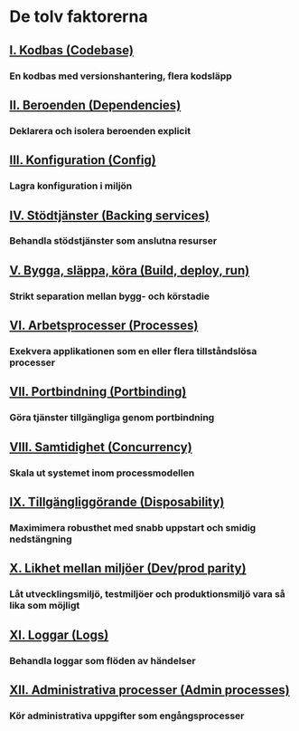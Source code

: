De tolv faktorerna
==================

## [I. Kodbas (Codebase)](./codebase)
### En kodbas med versionshantering, flera kodsläpp

## [II. Beroenden (Dependencies)](./dependencies)
### Deklarera och isolera beroenden explicit

## [III. Konfiguration (Config)](./config)
### Lagra konfiguration i miljön

## [IV. Stödtjänster (Backing services)](./backing-services)
### Behandla stödstjänster som anslutna resurser

## [V. Bygga, släppa, köra (Build, deploy, run)](./build-release-run)
### Strikt separation mellan bygg- och körstadie

## [VI. Arbetsprocesser (Processes)](./processes)
### Exekvera applikationen som en eller flera tillståndslösa processer

## [VII. Portbindning (Portbinding)](./port-binding)
### Göra tjänster tillgängliga genom portbindning

## [VIII. Samtidighet (Concurrency)](./concurrency)
### Skala ut systemet inom processmodellen

## [IX. Tillgängliggörande (Disposability)](./disposability)
### Maximimera robusthet med snabb uppstart och smidig nedstängning

## [X. Likhet mellan miljöer (Dev/prod parity)](./dev-prod-parity)
### Låt utvecklingsmiljö, testmiljöer och produktionsmiljö vara så lika som möjligt

## [XI. Loggar (Logs)](./logs)
### Behandla loggar som flöden av händelser

## [XII. Administrativa processer (Admin processes)](./admin-processes)
### Kör administrativa uppgifter som engångsprocesser
